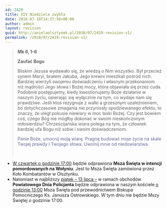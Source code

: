 ```yaml
---
id: 2420
title: XIV Niedziela zwykła
date: 2018-07-10T14:37:58+00:00
author: admin
layout: revision
guid: http://anielaolsztynek.pl/2018/07/2419-revision-v1/
permalink: /2018/07/2419-revision-v1/
---
```

> **Mk 6, 1-6**
> 
> **Zaufać Bogu**
> 
> Bliskim Jezusa wydawało się, że wiedzą o Nim wszystko. Był przecież synem Maryi, bratem Jakuba, Jego krewni mieszkali pośród nich. Bardziej wierzyli swojemu doświadczeniu i własnym przekonaniom niż mądrości Jego słowa i Bożej mocy, która objawiała się przez cuda. Podobnie postępujemy, kiedy kwestionujemy Boże działanie w naszym życiu, opierając się wyłącznie na tym, co wydaje nam się prawdziwe. Jeśli ktoś rezygnuje z walki a grzesznym uzależnieniem, bo dotychczasowe zmagania nie przyniosły spodziewanego efektu, to znaczy, że uległ pokusie niewiary w moc łaski Bożej. Czy jest bowiem coś, czego Bóg nie mógłby dokonać w swoim nieskończonym miłosierdziu? Chrześcijańska wiara polega na tym, że człowiek bardziej ufa Bogu niż sobie i swoim doświadczeniom.
> 
> <span style="color: #666699;">Panie Boże, umocnij moją wiarę. Pragnę budować moje życie na skale Twojej prawdy i Twojego słowa. Uwolnij mnie od niedowiarstwa.</span>
> 
> &nbsp;

  * <span style="text-decoration: underline;">W czwartek o godzinie 17:00</span> będzie odprawiona **Msza Święta w intencji** **pomordowanych na Wołyniu**. Jest to Msza Święta zamówiona przez Koło Kombatantów w Olsztynku.
  * Natomiast w najbliższy <span style="text-decoration: underline;">piątek &#8211; 13 lipca &#8211;</span> w ramach obchodów **Powiatowego Dnia** **Policjanta** będzie odprawiona w naszym kościele <span style="text-decoration: underline;">o godzinie 13:00</span> Msza Święta pod przewodnictwem Biskupa Pomocniczego Ks. Janusza Ostrowskiego. W tym dniu nie będzie Mszy Świętej o godzinie 17:00.